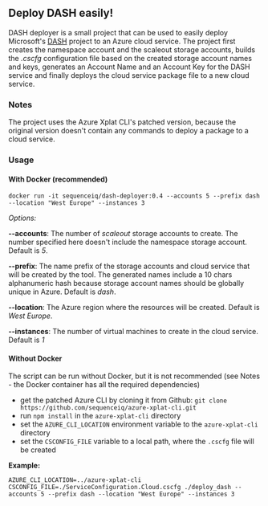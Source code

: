 ## Deploy DASH easily!

DASH deployer is a small project that can be used to easily deploy Microsoft's [DASH](https://github.com/MicrosoftDX/Dash) project to an Azure cloud service.
The project first creates the namespace account and the scaleout storage accounts, builds the *.cscfg* configuration file based on the created storage account names and keys, generates an Account Name and an Account Key for the DASH service and finally deploys the cloud service package file to a new cloud service.

### Notes

The project uses the Azure Xplat CLI's patched version, because the original version doesn't contain any commands to deploy a package to a cloud service.

### Usage

#### With Docker (recommended)

```
docker run -it sequenceiq/dash-deployer:0.4 --accounts 5 --prefix dash --location "West Europe" --instances 3
```

*Options:*

**--accounts**: The number of *scaleout* storage accounts to create. The number specified here doesn't include the namespace storage account. Default is *5*.

**--prefix**: The name prefix of the storage accounts and cloud service that will be created by the tool. The generated names include a 10 chars alphanumeric hash because storage account names should be globally unique in Azure. Default is *dash*.

**--location**: The Azure region where the resources will be created. Default is *West Europe*. 

**--instances**: The number of virtual machines to create in the cloud service. Default is *1*

#### Without Docker

The script can be run without Docker, but it is not recommended (see Notes - the Docker container has all the required dependencies)

- get the patched Azure CLI by cloning it from Github: `git clone https://github.com/sequenceiq/azure-xplat-cli.git`
- run `npm install` in the `azure-xplat-cli` directory
- set the `AZURE_CLI_LOCATION` environment variable to the `azure-xplat-cli` directory
- set the `CSCONFIG_FILE` variable to a local path, where the `.cscfg` file will be created

**Example:**

```
AZURE_CLI_LOCATION=../azure-xplat-cli CSCONFIG_FILE=./ServiceConfiguration.Cloud.cscfg ./deploy_dash --accounts 5 --prefix dash --location "West Europe" --instances 3
```
